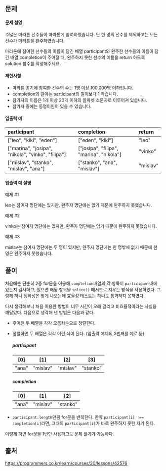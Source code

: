 ## 문제
#### 문제 설명
수많은 마라톤 선수들이 마라톤에 참여하였습니다. 단 한 명의 선수를 제외하고는 모든 선수가 마라톤을 완주하였습니다.

마라톤에 참여한 선수들의 이름이 담긴 배열 participant와 완주한 선수들의 이름이 담긴 배열 completion이 주어질 때, 완주하지 못한 선수의 이름을 return 하도록 solution 함수를 작성해주세요.

#### 제한사항
- 마라톤 경기에 참여한 선수의 수는 1명 이상 100,000명 이하입니다.
- completion의 길이는 participant의 길이보다 1 작습니다.
- 참가자의 이름은 1개 이상 20개 이하의 알파벳 소문자로 이루어져 있습니다.
- 참가자 중에는 동명이인이 있을 수 있습니다.

#### 입출력 예
|participant|completion|return|
|:-|:-|:-|
|["leo", "kiki", "eden"]|["eden", "kiki"]|"leo"
|["marina", "josipa", "nikola", "vinko", "filipa"]|["josipa", "filipa", "marina", "nikola"]|"vinko"
|["mislav", "stanko", "mislav", "ana"]|["stanko", "ana", "mislav"]|"mislav"

#### 입출력 예 설명

예제 #1

leo는 참여자 명단에는 있지만, 완주자 명단에는 없기 때문에 완주하지 못했습니다.


예제 #2

vinko는 참여자 명단에는 있지만, 완주자 명단에는 없기 때문에 완주하지 못했습니다.


예제 #3

mislav는 참여자 명단에는 두 명이 있지만, 완주자 명단에는 한 명밖에 없기 때문에 한명은 완주하지 못했습니다.

## 풀이
처음에는 단순히 2중 for문을 이용해 `completion`배열의 각 항목이 `participant`내에 있는지 검사하고, 있으면 해당 항목을 `splice()` 메서드로 지우는 방식을 사용하였다. 그렇게 하니 정확성은 맞게 나오는데 효율성 테스트는 하나도 통과하지 못하였다.

다시 생각해보니 처음 이용한 방법이 너무 시간이 오래 걸리고 비효율적이라는 사실을 깨달았다. 다음으로 생각해 낸 방법은 다음과 같다.

- 주어진 두 배열을 각각 오름차순으로 정렬한다.
- 정렬하면 두 배열은 각각 이런 식이 된다. (입출력 예제의 3번째를 예로 듦)
  ##### participant
  |[0]|[1]|[2]|[3]|
  |:-:|:-:|:-:|:-:|
  |"ana"|"mislav"|"mislav"|"stanko"|
  
  ##### completion
  |[0]|[1]|[2]|
  |:-:|:-:|:-:|
  |"ana"|"mislav"|"stanko"|
- `participant.length`만큼 for문을 반복한다. 만약 `participant[i] !== completion[i]`라면, 그때의 `participant[i]`가 바로 완주하지 못한 자가 된다.

이렇게 하면 for문을 1번만 사용하고도 문제 풀기가 가능하다.

## 출처
https://programmers.co.kr/learn/courses/30/lessons/42576
